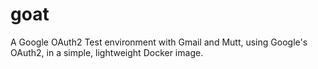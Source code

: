 # goat
A Google OAuth2 Test environment with Gmail and Mutt, using Google's OAuth2, in a simple, lightweight Docker image.
